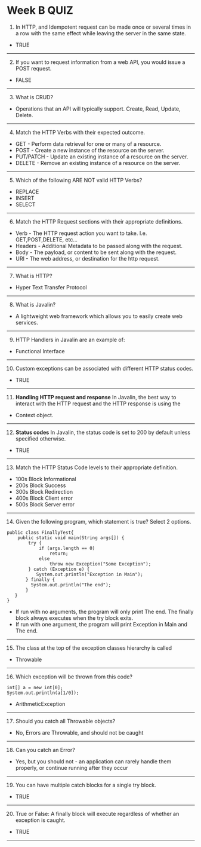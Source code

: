 # Week B QUIZ

1. In HTTP, and Idempotent request can be made once or several times in a row with the same effect while leaving the server in the same state.
- TRUE
---
2. If you want to request information from a web API, you would issue a POST request.
- FALSE
---
3. What is CRUD?
- Operations that an API will typically support. Create, Read, Update, Delete.
---
4. Match the HTTP Verbs with their expected outcome.
- GET - Perform data retrieval for one or many of a resource.
- POST - Create a new instance of the resource on the server.
- PUT/PATCH - Update an existing instance of a resource on the server.
- DELETE - Remove an existing instance of a resource on the server.
---
5. Which of the following ARE NOT valid HTTP Verbs?
- REPLACE
- INSERT
- SELECT
---
6. Match the HTTP Request sections with their appropriate definitions.
- Verb - The HTTP request action you want to take. I.e. GET,POST,DELETE, etc...
- Headers - Additional Metadata to be passed along with the request.
- Body - The payload, or content to be sent along with the request.
- URI - The web address, or destination for the http request.
---
7. What is HTTP?
- Hyper Text Transfer Protocol
---
8. What is Javalin?
- A lightweight web framework which allows you to easily create web services.
---
9. HTTP Handlers in Javalin are an example of:
- Functional Interface
---
10. Custom exceptions can be associated with different HTTP status codes.
- TRUE
---
11. **Handling HTTP request and response** In Javalin, the best way to interact with the HTTP request and the HTTP response is using the
- Context object.
---
12. **Status codes** In Javalin, the status code is set to 200 by default unless specified otherwise.
- TRUE
---
13. Match the HTTP Status Code levels to their appropriate definition.
- 100s Block     Informational  
- 200s Block     Success    
- 300s Block     Redirection     
- 400s Block     Client error     
- 500s Block     Server error    
---
14. Given the following program, which statement is true? Select 2 options.   
```
public class FinallyTest{
    public static void main(String args[]) {
        try {
            if (args.length == 0)
                return;
            else
                throw new Exception("Some Exception");
        } catch (Exception e) {
           System.out.println("Exception in Main");
       } finally {
         System.out.println("The end");
       }
   }
} 
```
- If run with no arguments, the program will only print The end. The finally block always executes when the try block exits.
- If run with one argument, the program will print Exception in Main and The end.
---
15. The class at the top of the exception classes hierarchy is called
- Throwable
---
16. Which exception will be thrown from this code?
```
int[] a = new int[0];
System.out.println(a[1/0]);
```
- ArithmeticException
---
17. Should you catch all Throwable objects?
- No, Errors are Throwable, and should not be caught
---
18. Can you catch an Error?
- Yes, but you should not - an application can rarely handle them properly, or continue running after they occur
---
19. You can have multiple catch blocks for a single try block.
- TRUE
---
20. True or False: A finally block will execute regardless of whether an exception is caught.
- TRUE
---
